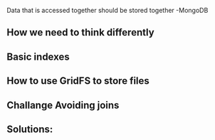 Data that is accessed together should be stored together -MongoDB

## How we need to think differently

## Basic indexes

## How to use GridFS to store files

## Challange Avoiding joins

## Solutions:
